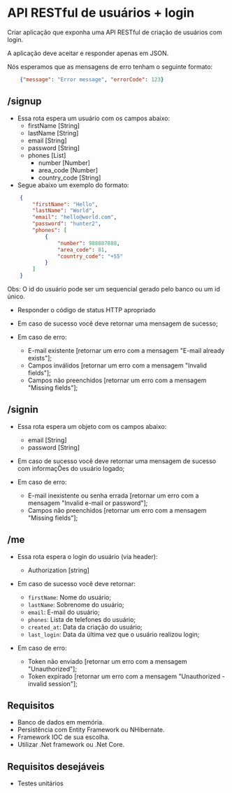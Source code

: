 # API RESTful de usuários + login

Criar aplicação que exponha uma API RESTful de criação de usuários com login.

A aplicação deve aceitar e responder apenas em JSON.

Nós esperamos que as mensagens de erro tenham o seguinte formato:

```json
    {"message": "Error message", "errorCode": 123}
```

## /signup

* Essa rota espera um usuário com os campos abaixo:
    - firstName [String]
    - lastName [String]
    - email [String]
    - password [String]
    - phones [List]
        - number [Number]
        - area_code [Number]
        - country_code [String]
* Segue abaixo um exemplo do formato:

```json
    {
        "firstName": "Hello",
        "lastName": "World",
        "email": "hello@world.com",
        "password": "hunter2",
        "phones": [
            {
                "number": 988887888,
                "area_code": 81,
                "country_code": "+55"
            }
        ]
    }
```
Obs: O id do usuário pode ser um sequencial gerado pelo banco ou um id único.

* Responder o código de status HTTP apropriado
* Em caso de sucesso você deve retornar uma mensagem de sucesso;

* Em caso de erro:
    - E-mail existente [retornar um erro com a mensagem "E-mail already exists"];
    - Campos inválidos [retornar um erro com a mensagem "Invalid fields"];
    - Campos não preenchidos [retornar um erro com a mensagem "Missing fields"];
## /signin
* Essa rota espera um objeto com os campos abaixo:
    - email [String]
    - password [String]

* Em caso de sucesso você deve retornar uma mensagem de sucesso com informaçÕes do usuário logado;
* Em caso de erro:
    - E-mail inexistente ou senha errada [retornar um erro com a mensagem "Invalid e-mail or password"];
    - Campos não preenchidos [retornar um erro com a mensagem "Missing fields"];

## /me 
* Essa rota espera o login do usuário (via header):
    - Authorization [string]
 
* Em caso de sucesso você deve retornar:
    - `firstName`: Nome do usuário;
    - `lastName`: Sobrenome do usuário;
    - `email`: E-mail do usuário;
    - `phones`: Lista de telefones do usuário;
    - `created_at`: Data da criação do usuário;
    - `last_login`: Data da última vez que o usuário realizou login;
* Em caso de erro:
    - Token não enviado [retornar um erro com a mensagem "Unauthorized"];
    - Token expirado [retornar um erro com a mensagem "Unauthorized - invalid session"];

## Requisitos
* Banco de dados em memória.
* Persistência com Entity Framework ou NHibernate.
* Framework IOC de sua escolha.
* Utilizar .Net framework ou .Net Core.

## Requisitos desejáveis
* Testes unitários
